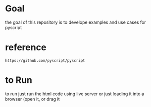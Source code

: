 # Goal
the goal of this repository is to develope examples and use cases for pyscript 
# reference
`https://github.com/pyscript/pyscript`
# to Run
to run just run the html code using live server or just loading it into a browser (open it, or drag it
